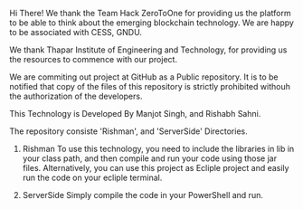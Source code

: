Hi There!
We thank the Team Hack ZeroToOne for providing us the platform to be able to think about the emerging blockchain technology. We are happy to be associated with CESS, GNDU.

We thank Thapar Institute of Engineering and Technology, for providing us the resources to commence with our project.

We are commiting out project at GitHub as a Public repository. It is to be notified that copy of the files of this repository is strictly prohibited withouh the authorization of the developers.

This Technology is Developed By Manjot Singh, and Rishabh Sahni.

The repository consiste 'Rishman', and 'ServerSide' Directories.
1. Rishman
To use this technology, you need to include the libraries in lib in your class path, and then compile and run your code using those jar files. Alternatively, you can use this project as Ecliple project and easily run the code on your ecliple terminal.

2. ServerSide
Simply compile the code in your PowerShell and run.
